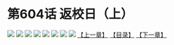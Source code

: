 # 第604话 返校日（上）
![](https://mhpic.xiaomingtaiji.net/comic/D/斗破苍穹拆分版/604话GQ/1.jpg-zymk.middle.webp)
![](https://mhpic.xiaomingtaiji.net/comic/D/斗破苍穹拆分版/604话GQ/2.jpg-zymk.middle.webp)
![](https://mhpic.xiaomingtaiji.net/comic/D/斗破苍穹拆分版/604话GQ/3.jpg-zymk.middle.webp)
![](https://mhpic.xiaomingtaiji.net/comic/D/斗破苍穹拆分版/604话GQ/4.jpg-zymk.middle.webp)
![](https://mhpic.xiaomingtaiji.net/comic/D/斗破苍穹拆分版/604话GQ/5.jpg-zymk.middle.webp)
![](https://mhpic.xiaomingtaiji.net/comic/D/斗破苍穹拆分版/604话GQ/6.jpg-zymk.middle.webp)
![](https://mhpic.xiaomingtaiji.net/comic/D/斗破苍穹拆分版/604话GQ/7.jpg-zymk.middle.webp)
![](https://mhpic.xiaomingtaiji.net/comic/D/斗破苍穹拆分版/604话GQ/8.jpg-zymk.middle.webp)
[【上一章】](./603.md)
[【目录】](./READMD.md)
[【下一章】](./605.md)
